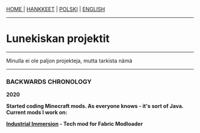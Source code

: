 <p><a href="../fi/index">HOME    </a> | <a href="../fi/projects">    HANKKEET</a> | <a href="/pl/projects">    POLSKI</a> | <a href="../projects">    ENGLISH</a></p>

<hr>

<h1>Lunekiskan projektit</h1>
  
 <hr>
 
<p>Minulla ei ole paljon projekteja, mutta tarkista nämä</p>

 <hr>
 
<h3>BACKWARDS CHRONOLOGY</h3>
  <p><b>2020<b><p>
  <p>Started coding Minecraft mods. As everyone knows - it's sort of Java. Current mods I work on:</p>
  <p><a href="https://github.com/Vooki/IndImm-Fabric">Industrial Immersion</a> - Tech mod for Fabric Modloader</p>
